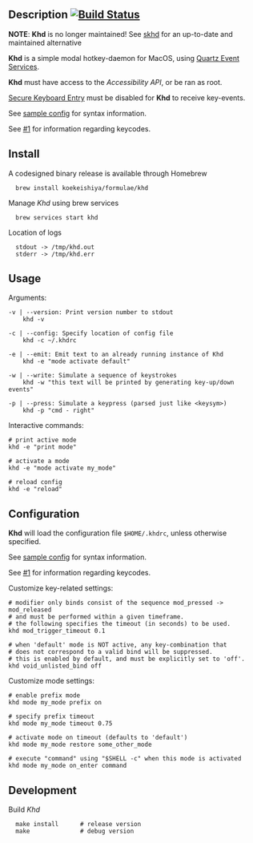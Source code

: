## Description [![Build Status](https://travis-ci.org/koekeishiya/khd.svg?branch=master)](https://travis-ci.org/koekeishiya/khd)

**NOTE**: **Khd** is no longer maintained! See [skhd](https://github.com/koekeishiya/skhd/) for an up-to-date and maintained alternative

**Khd** is a simple modal hotkey-daemon for MacOS, using [Quartz Event Services](https://developer.apple.com/reference/coregraphics/1658572-quartz_event_services?language=objc).

**Khd** must have access to the *Accessibility API*, or be ran as root.

[Secure Keyboard Entry](https://github.com/koekeishiya/khd/issues/7) must be disabled for **Khd** to receive key-events.

See [sample config](https://github.com/koekeishiya/khd/blob/master/examples/khdrc) for syntax information.

See [#1](https://github.com/koekeishiya/khd/issues/1) for information regarding keycodes.

## Install

A codesigned binary release is available through Homebrew

      brew install koekeishiya/formulae/khd

Manage *Khd* using brew services

      brew services start khd

Location of logs

      stdout -> /tmp/khd.out
      stderr -> /tmp/khd.err

## Usage

Arguments:
```
-v | --version: Print version number to stdout
    khd -v

-c | --config: Specify location of config file
    khd -c ~/.khdrc

-e | --emit: Emit text to an already running instance of Khd
    khd -e "mode activate default"

-w | --write: Simulate a sequence of keystrokes
    khd -w "this text will be printed by generating key-up/down events"

-p | --press: Simulate a keypress (parsed just like <keysym>)
    khd -p "cmd - right"
```

Interactive commands:
```
# print active mode
khd -e "print mode"

# activate a mode
khd -e "mode activate my_mode"

# reload config
khd -e "reload"
```

## Configuration

**Khd** will load the configuration file `$HOME/.khdrc`, unless otherwise specified.

See [sample config](https://github.com/koekeishiya/khd/blob/master/examples/khdrc) for syntax information.

See [#1](https://github.com/koekeishiya/khd/issues/1) for information regarding keycodes.

Customize key-related settings:
```
# modifier only binds consist of the sequence mod_pressed -> mod_released
# and must be performed within a given timeframe.
# the following specifies the timeout (in seconds) to be used.
khd mod_trigger_timeout 0.1

# when 'default' mode is NOT active, any key-combination that
# does not correspond to a valid bind will be suppressed.
# this is enabled by default, and must be explicitly set to 'off'.
khd void_unlisted_bind off
```

Customize mode settings:
```
# enable prefix mode
khd mode my_mode prefix on

# specify prefix timeout
khd mode my_mode timeout 0.75

# activate mode on timeout (defaults to 'default')
khd mode my_mode restore some_other_mode

# execute "command" using "$SHELL -c" when this mode is activated
khd mode my_mode on_enter command
```

## Development

Build *Khd*

      make install      # release version
      make              # debug version

